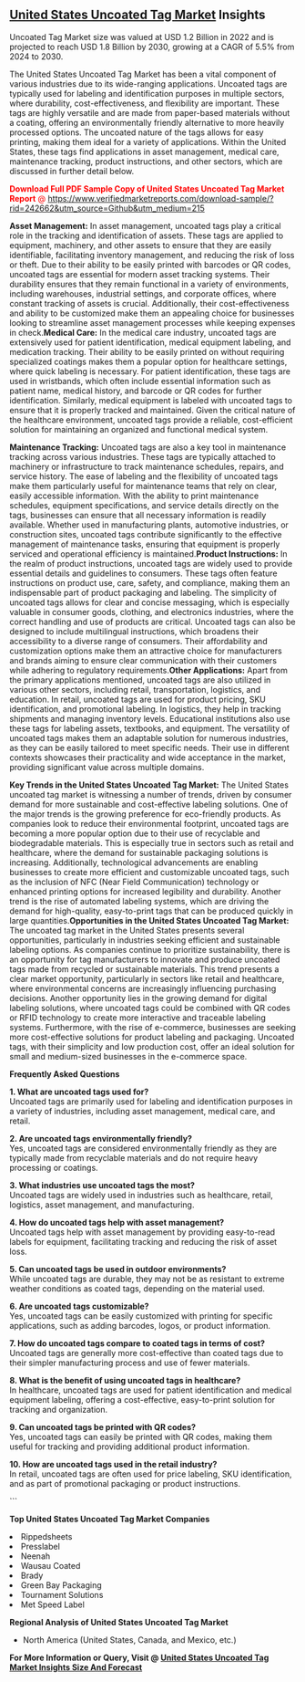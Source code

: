 <h2><a href="https://www.verifiedmarketreports.com/download-sample/?rid=242662&amp;utm_source=Github&amp;utm_medium=215" target="_blank">United States Uncoated Tag Market</a> Insights</h2><p>Uncoated Tag Market size was valued at USD 1.2 Billion in 2022 and is projected to reach USD 1.8 Billion by 2030, growing at a CAGR of 5.5% from 2024 to 2030.</p><p><p>The United States Uncoated Tag Market has been a vital component of various industries due to its wide-ranging applications. Uncoated tags are typically used for labeling and identification purposes in multiple sectors, where durability, cost-effectiveness, and flexibility are important. These tags are highly versatile and are made from paper-based materials without a coating, offering an environmentally friendly alternative to more heavily processed options. The uncoated nature of the tags allows for easy printing, making them ideal for a variety of applications. Within the United States, these tags find applications in asset management, medical care, maintenance tracking, product instructions, and other sectors, which are discussed in further detail below. <p><span class=""><span style="color: #ff0000;"><strong>Download Full PDF Sample Copy of United States Uncoated Tag Market Report</strong> @ </span><a href="https://www.verifiedmarketreports.com/download-sample/?rid=242662&amp;utm_source=Github&amp;utm_medium=215" target="_blank">https://www.verifiedmarketreports.com/download-sample/?rid=242662&amp;utm_source=Github&amp;utm_medium=215</a></span></p></p><p><strong>Asset Management:</strong> In asset management, uncoated tags play a critical role in the tracking and identification of assets. These tags are applied to equipment, machinery, and other assets to ensure that they are easily identifiable, facilitating inventory management, and reducing the risk of loss or theft. Due to their ability to be easily printed with barcodes or QR codes, uncoated tags are essential for modern asset tracking systems. Their durability ensures that they remain functional in a variety of environments, including warehouses, industrial settings, and corporate offices, where constant tracking of assets is crucial. Additionally, their cost-effectiveness and ability to be customized make them an appealing choice for businesses looking to streamline asset management processes while keeping expenses in check.<strong>Medical Care:</strong> In the medical care industry, uncoated tags are extensively used for patient identification, medical equipment labeling, and medication tracking. Their ability to be easily printed on without requiring specialized coatings makes them a popular option for healthcare settings, where quick labeling is necessary. For patient identification, these tags are used in wristbands, which often include essential information such as patient name, medical history, and barcode or QR codes for further identification. Similarly, medical equipment is labeled with uncoated tags to ensure that it is properly tracked and maintained. Given the critical nature of the healthcare environment, uncoated tags provide a reliable, cost-efficient solution for maintaining an organized and functional medical system. <p><strong>Maintenance Tracking:</strong> Uncoated tags are also a key tool in maintenance tracking across various industries. These tags are typically attached to machinery or infrastructure to track maintenance schedules, repairs, and service history. The ease of labeling and the flexibility of uncoated tags make them particularly useful for maintenance teams that rely on clear, easily accessible information. With the ability to print maintenance schedules, equipment specifications, and service details directly on the tags, businesses can ensure that all necessary information is readily available. Whether used in manufacturing plants, automotive industries, or construction sites, uncoated tags contribute significantly to the effective management of maintenance tasks, ensuring that equipment is properly serviced and operational efficiency is maintained.<strong>Product Instructions:</strong> In the realm of product instructions, uncoated tags are widely used to provide essential details and guidelines to consumers. These tags often feature instructions on product use, care, safety, and compliance, making them an indispensable part of product packaging and labeling. The simplicity of uncoated tags allows for clear and concise messaging, which is especially valuable in consumer goods, clothing, and electronics industries, where the correct handling and use of products are critical. Uncoated tags can also be designed to include multilingual instructions, which broadens their accessibility to a diverse range of consumers. Their affordability and customization options make them an attractive choice for manufacturers and brands aiming to ensure clear communication with their customers while adhering to regulatory requirements.<strong>Other Applications:</strong> Apart from the primary applications mentioned, uncoated tags are also utilized in various other sectors, including retail, transportation, logistics, and education. In retail, uncoated tags are used for product pricing, SKU identification, and promotional labeling. In logistics, they help in tracking shipments and managing inventory levels. Educational institutions also use these tags for labeling assets, textbooks, and equipment. The versatility of uncoated tags makes them an adaptable solution for numerous industries, as they can be easily tailored to meet specific needs. Their use in different contexts showcases their practicality and wide acceptance in the market, providing significant value across multiple domains.<p><strong>Key Trends in the United States Uncoated Tag Market:</strong> The United States uncoated tag market is witnessing a number of trends, driven by consumer demand for more sustainable and cost-effective labeling solutions. One of the major trends is the growing preference for eco-friendly products. As companies look to reduce their environmental footprint, uncoated tags are becoming a more popular option due to their use of recyclable and biodegradable materials. This is especially true in sectors such as retail and healthcare, where the demand for sustainable packaging solutions is increasing. Additionally, technological advancements are enabling businesses to create more efficient and customizable uncoated tags, such as the inclusion of NFC (Near Field Communication) technology or enhanced printing options for increased legibility and durability. Another trend is the rise of automated labeling systems, which are driving the demand for high-quality, easy-to-print tags that can be produced quickly in large quantities.<strong>Opportunities in the United States Uncoated Tag Market:</strong> The uncoated tag market in the United States presents several opportunities, particularly in industries seeking efficient and sustainable labeling options. As companies continue to prioritize sustainability, there is an opportunity for tag manufacturers to innovate and produce uncoated tags made from recycled or sustainable materials. This trend presents a clear market opportunity, particularly in sectors like retail and healthcare, where environmental concerns are increasingly influencing purchasing decisions. Another opportunity lies in the growing demand for digital labeling solutions, where uncoated tags could be combined with QR codes or RFID technology to create more interactive and traceable labeling systems. Furthermore, with the rise of e-commerce, businesses are seeking more cost-effective solutions for product labeling and packaging. Uncoated tags, with their simplicity and low production cost, offer an ideal solution for small and medium-sized businesses in the e-commerce space. <p><strong>Frequently Asked Questions</strong></p><p><strong>1. What are uncoated tags used for?</strong><br>Uncoated tags are primarily used for labeling and identification purposes in a variety of industries, including asset management, medical care, and retail.</p><p><strong>2. Are uncoated tags environmentally friendly?</strong><br>Yes, uncoated tags are considered environmentally friendly as they are typically made from recyclable materials and do not require heavy processing or coatings.</p><p><strong>3. What industries use uncoated tags the most?</strong><br>Uncoated tags are widely used in industries such as healthcare, retail, logistics, asset management, and manufacturing.</p><p><strong>4. How do uncoated tags help with asset management?</strong><br>Uncoated tags help with asset management by providing easy-to-read labels for equipment, facilitating tracking and reducing the risk of asset loss.</p><p><strong>5. Can uncoated tags be used in outdoor environments?</strong><br>While uncoated tags are durable, they may not be as resistant to extreme weather conditions as coated tags, depending on the material used.</p><p><strong>6. Are uncoated tags customizable?</strong><br>Yes, uncoated tags can be easily customized with printing for specific applications, such as adding barcodes, logos, or product information.</p><p><strong>7. How do uncoated tags compare to coated tags in terms of cost?</strong><br>Uncoated tags are generally more cost-effective than coated tags due to their simpler manufacturing process and use of fewer materials.</p><p><strong>8. What is the benefit of using uncoated tags in healthcare?</strong><br>In healthcare, uncoated tags are used for patient identification and medical equipment labeling, offering a cost-effective, easy-to-print solution for tracking and organization.</p><p><strong>9. Can uncoated tags be printed with QR codes?</strong><br>Yes, uncoated tags can easily be printed with QR codes, making them useful for tracking and providing additional product information.</p><p><strong>10. How are uncoated tags used in the retail industry?</strong><br>In retail, uncoated tags are often used for price labeling, SKU identification, and as part of promotional packaging or product instructions.</p>```</p><p><strong>Top United States Uncoated Tag Market Companies</strong></p><div data-test-id=""><p><li>Rippedsheets</li><li> Presslabel</li><li> Neenah</li><li> Wausau Coated</li><li> Brady</li><li> Green Bay Packaging</li><li> Tournament Solutions</li><li> Met Speed Label</li></p><div><strong>Regional Analysis of&nbsp;United States Uncoated Tag Market</strong></div><ul><li dir="ltr"><p dir="ltr">North America&nbsp;(United States, Canada, and Mexico, etc.)</p></li></ul><p><strong>For More Information or Query, Visit @&nbsp;</strong><strong><a href="https://www.verifiedmarketreports.com/product/uncoated-tag-market/?utm_source=Github&amp;utm_medium=215" target="_blank">United States Uncoated Tag Market Insights Size And Forecast</a></strong></p></div>
